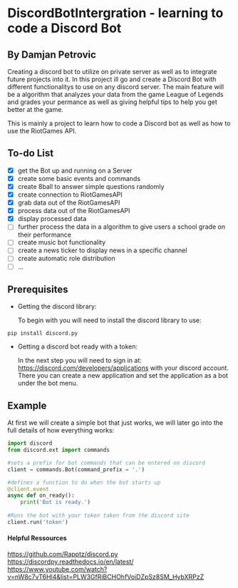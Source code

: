 # DiscordBotIntergration - learning to code a Discord Bot 

## By Damjan Petrovic

Creating a discord bot to utilize on private server as well as to integrate future projects into it. In this project ill go and create a Discord Bot with different functionalitys to use on any discord server. The main feature will be a algorithm that analyzes your data from the game League of Legends and grades your permance as well as giving helpful tips to help you get better at the game.

This is mainly a project to learn how to code a Discord bot as well as how to use the RiotGames API.

## To-do List 

- [x] get the Bot up and running on a Server
- [x] create some basic events and commands
- [x] create 8ball to answer simple questions randomly
- [x] create connection to RiotGamesAPI
- [x] grab data out of the RiotGamesAPI
- [x] process data out of the RiotGamesAPI
- [x] display processed data
- [ ] further process the data in a algorithm to give users a school grade on their performance
- [ ] create music bot functionality
- [ ] create a news ticker to display news in a specific channel
- [ ] create automatic role distribution
- [ ] ...

## Prerequisites

- Getting the discord library:

  To begin with you will need to install the discord library to use:

```
pip install discord.py
```

- Getting a discord bot ready with a token:

  In the next step you will need to sign in at: https://discord.com/developers/applications with your discord account. There you can create a new application and set the application as a bot under the bot menu.

## Example

At first we will create a simple bot that just works, we will later go into the full details of how everything works:

```python
import discord
from discord.ext import commands

#sets a prefix for bot commands that can be entered on discord
client = commands.Bot(command_prefix = '.')

#defines a function to do when the bot starts up
@client.event
async def on_ready():
    print('Bot is ready.')
    
#Runs the bot with your token taken from the discord site
client.run('token')
```

#### Helpful Ressources

https://github.com/Rapptz/discord.py
https://discordpy.readthedocs.io/en/latest/
https://www.youtube.com/watch?v=nW8c7vT6Hl4&list=PLW3GfRiBCHOhfVoiDZpSz8SM_HybXRPzZ